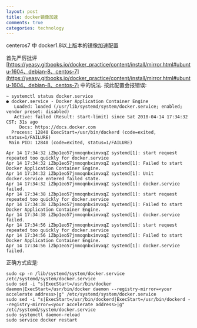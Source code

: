 ```yaml
---
layout: post
title: docker镜像加速
comments: true
categories: technology
---
```


centeros7 中 docker1.8以上版本的镜像加速配置


首先严厉批评[https://yeasy.gitbooks.io/docker_practice/content/install/mirror.html#ubuntu-1604、debian-8、centos-7](https://yeasy.gitbooks.io/docker_practice/content/install/mirror.html#ubuntu-1604、debian-8、centos-7)
中的说法.
按此配置会报错误:


    ~ systemctl status docker.service
    ● docker.service - Docker Application Container Engine
       Loaded: loaded (/usr/lib/systemd/system/docker.service; enabled; vendor preset: disabled)
       Active: failed (Result: start-limit) since Sat 2018-04-14 17:34:32 CST; 31s ago
         Docs: https://docs.docker.com
      Process: 12840 ExecStart=/usr/bin/dockerd (code=exited, status=1/FAILURE)
     Main PID: 12840 (code=exited, status=1/FAILURE)
    
    Apr 14 17:34:32 iZbp1eo57jnmoqnbximvxqZ systemd[1]: start request repeated too quickly for docker.service
    Apr 14 17:34:32 iZbp1eo57jnmoqnbximvxqZ systemd[1]: Failed to start Docker Application Container Engine.
    Apr 14 17:34:32 iZbp1eo57jnmoqnbximvxqZ systemd[1]: Unit docker.service entered failed state.
    Apr 14 17:34:32 iZbp1eo57jnmoqnbximvxqZ systemd[1]: docker.service failed.
    Apr 14 17:34:38 iZbp1eo57jnmoqnbximvxqZ systemd[1]: start request repeated too quickly for docker.service
    Apr 14 17:34:38 iZbp1eo57jnmoqnbximvxqZ systemd[1]: Failed to start Docker Application Container Engine.
    Apr 14 17:34:38 iZbp1eo57jnmoqnbximvxqZ systemd[1]: docker.service failed.
    Apr 14 17:34:56 iZbp1eo57jnmoqnbximvxqZ systemd[1]: start request repeated too quickly for docker.service
    Apr 14 17:34:56 iZbp1eo57jnmoqnbximvxqZ systemd[1]: Failed to start Docker Application Container Engine.
    Apr 14 17:34:56 iZbp1eo57jnmoqnbximvxqZ systemd[1]: docker.service failed.
    
    
    
正确方式应是:

    sudo cp -n /lib/systemd/system/docker.service /etc/systemd/system/docker.service
    sudo sed -i "s|ExecStart=/usr/bin/docker daemon|ExecStart=/usr/bin/docker daemon --registry-mirror=<your accelerate address>|g" /etc/systemd/system/docker.service
    sudo sed -i "s|ExecStart=/usr/bin/dockerd|ExecStart=/usr/bin/dockerd --registry-mirror=<your accelerate address>|g" /etc/systemd/system/docker.service
    sudo systemctl daemon-reload
    sudo service docker restart
